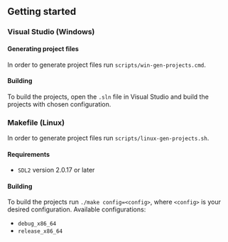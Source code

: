 ## Getting started

### Visual Studio (Windows)
#### Generating project files
In order to generate project files run `scripts/win-gen-projects.cmd`.
#### Building
To build the projects, open the `.sln` file in Visual Studio and build the projects with chosen configuration.


### Makefile (Linux)
In order to generate project files run `scripts/linux-gen-projects.sh`.
#### Requirements
- `SDL2` version 2.0.17 or later

#### Building
To build the projects run `./make config=<config>`, where `<config>` is your desired configuration. Available configurations:
- `debug_x86_64`
- `release_x86_64`